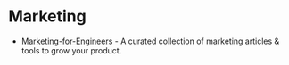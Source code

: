 # Marketing

- [Marketing-for-Engineers](https://github.com/LisaDziuba/Marketing-for-Engineers) - A curated collection of marketing articles & tools to grow your product.
